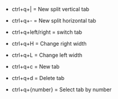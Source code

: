 - ctrl+q+| = New split vertical tab
- ctrl+q+- = New split horizontal tab
- ctrl+q+left/right = switch tab

- ctrl+q+H = Change right width
- ctrl+q+L = Change left width

- ctrl+q+c = New tab
- ctrl+q+d = Delete tab
- ctrl+q+{number} = Select tab by number
